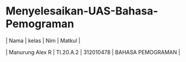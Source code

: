 # Menyelesaikan-UAS-Bahasa-Pemograman

| Nama | kelas | Nim | Matkul |

| Manurung Alex R | TI.20.A.2 | 312010478 | BAHASA PEMOGRAMAN |

